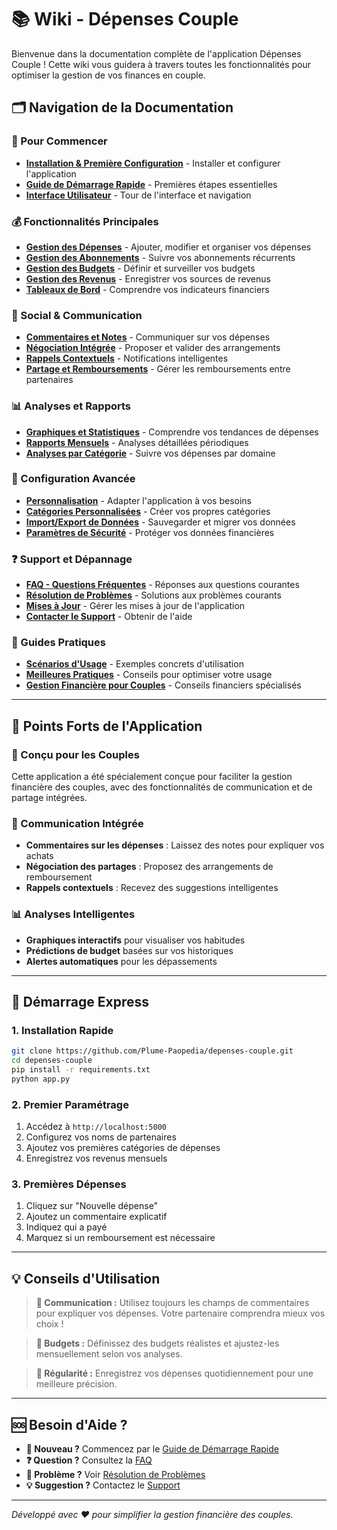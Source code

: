 # 📚 Wiki - Dépenses Couple

Bienvenue dans la documentation complète de l'application Dépenses Couple ! Cette wiki vous guidera à travers toutes les fonctionnalités pour optimiser la gestion de vos finances en couple.

## 🗂️ Navigation de la Documentation

### 🚀 Pour Commencer
- [**Installation & Première Configuration**](getting-started/installation.md) - Installer et configurer l'application
- [**Guide de Démarrage Rapide**](getting-started/quick-start.md) - Premières étapes essentielles
- [**Interface Utilisateur**](getting-started/user-interface.md) - Tour de l'interface et navigation

### 💰 Fonctionnalités Principales
- [**Gestion des Dépenses**](features/expenses.md) - Ajouter, modifier et organiser vos dépenses
- [**Gestion des Abonnements**](features/subscriptions.md) - Suivre vos abonnements récurrents
- [**Gestion des Budgets**](features/budgets.md) - Définir et surveiller vos budgets
- [**Gestion des Revenus**](features/income.md) - Enregistrer vos sources de revenus
- [**Tableaux de Bord**](features/dashboard.md) - Comprendre vos indicateurs financiers

### 💬 Social & Communication
- [**Commentaires et Notes**](social/comments-notes.md) - Communiquer sur vos dépenses
- [**Négociation Intégrée**](social/negotiation.md) - Proposer et valider des arrangements
- [**Rappels Contextuels**](social/contextual-reminders.md) - Notifications intelligentes
- [**Partage et Remboursements**](social/sharing-reimbursements.md) - Gérer les remboursements entre partenaires

### 📊 Analyses et Rapports
- [**Graphiques et Statistiques**](analytics/charts-stats.md) - Comprendre vos tendances de dépenses
- [**Rapports Mensuels**](analytics/monthly-reports.md) - Analyses détaillées périodiques
- [**Analyses par Catégorie**](analytics/category-analysis.md) - Suivre vos dépenses par domaine

### 🔧 Configuration Avancée
- [**Personnalisation**](advanced/customization.md) - Adapter l'application à vos besoins
- [**Catégories Personnalisées**](advanced/custom-categories.md) - Créer vos propres catégories
- [**Import/Export de Données**](advanced/data-import-export.md) - Sauvegarder et migrer vos données
- [**Paramètres de Sécurité**](advanced/security.md) - Protéger vos données financières

### ❓ Support et Dépannage
- [**FAQ - Questions Fréquentes**](support/faq.md) - Réponses aux questions courantes
- [**Résolution de Problèmes**](support/troubleshooting.md) - Solutions aux problèmes courants
- [**Mises à Jour**](support/updates.md) - Gérer les mises à jour de l'application
- [**Contacter le Support**](support/contact.md) - Obtenir de l'aide

### 📖 Guides Pratiques
- [**Scénarios d'Usage**](guides/use-cases.md) - Exemples concrets d'utilisation
- [**Meilleures Pratiques**](guides/best-practices.md) - Conseils pour optimiser votre usage
- [**Gestion Financière pour Couples**](guides/couple-finance-tips.md) - Conseils financiers spécialisés

---

## 🎯 Points Forts de l'Application

### 🤝 Conçu pour les Couples
Cette application a été spécialement conçue pour faciliter la gestion financière des couples, avec des fonctionnalités de communication et de partage intégrées.

### 💬 Communication Intégrée
- **Commentaires sur les dépenses** : Laissez des notes pour expliquer vos achats
- **Négociation des partages** : Proposez des arrangements de remboursement
- **Rappels contextuels** : Recevez des suggestions intelligentes

### 📊 Analyses Intelligentes
- **Graphiques interactifs** pour visualiser vos habitudes
- **Prédictions de budget** basées sur vos historiques
- **Alertes automatiques** pour les dépassements

---

## 🚀 Démarrage Express

### 1. **Installation Rapide**
```bash
git clone https://github.com/Plume-Paopedia/depenses-couple.git
cd depenses-couple
pip install -r requirements.txt
python app.py
```

### 2. **Premier Paramétrage**
1. Accédez à `http://localhost:5000`
2. Configurez vos noms de partenaires
3. Ajoutez vos premières catégories de dépenses
4. Enregistrez vos revenus mensuels

### 3. **Premières Dépenses**
1. Cliquez sur "Nouvelle dépense"
2. Ajoutez un commentaire explicatif
3. Indiquez qui a payé
4. Marquez si un remboursement est nécessaire

---

## 💡 Conseils d'Utilisation

> **💬 Communication :** Utilisez toujours les champs de commentaires pour expliquer vos dépenses. Votre partenaire comprendra mieux vos choix !

> **🎯 Budgets :** Définissez des budgets réalistes et ajustez-les mensuellement selon vos analyses.

> **📅 Régularité :** Enregistrez vos dépenses quotidiennement pour une meilleure précision.

---

## 🆘 Besoin d'Aide ?

- **🚀 Nouveau ?** Commencez par le [Guide de Démarrage Rapide](getting-started/quick-start.md)
- **❓ Question ?** Consultez la [FAQ](support/faq.md)
- **🐛 Problème ?** Voir [Résolution de Problèmes](support/troubleshooting.md)
- **💡 Suggestion ?** Contactez le [Support](support/contact.md)

---

*Développé avec ❤️ pour simplifier la gestion financière des couples.*
